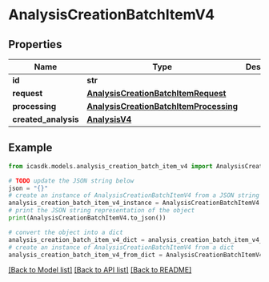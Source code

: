 # AnalysisCreationBatchItemV4


## Properties

Name | Type | Description | Notes
------------ | ------------- | ------------- | -------------
**id** | **str** |  | 
**request** | [**AnalysisCreationBatchItemRequest**](AnalysisCreationBatchItemRequest.md) |  | 
**processing** | [**AnalysisCreationBatchItemProcessing**](AnalysisCreationBatchItemProcessing.md) |  | 
**created_analysis** | [**AnalysisV4**](AnalysisV4.md) |  | [optional] 

## Example

```python
from icasdk.models.analysis_creation_batch_item_v4 import AnalysisCreationBatchItemV4

# TODO update the JSON string below
json = "{}"
# create an instance of AnalysisCreationBatchItemV4 from a JSON string
analysis_creation_batch_item_v4_instance = AnalysisCreationBatchItemV4.from_json(json)
# print the JSON string representation of the object
print(AnalysisCreationBatchItemV4.to_json())

# convert the object into a dict
analysis_creation_batch_item_v4_dict = analysis_creation_batch_item_v4_instance.to_dict()
# create an instance of AnalysisCreationBatchItemV4 from a dict
analysis_creation_batch_item_v4_from_dict = AnalysisCreationBatchItemV4.from_dict(analysis_creation_batch_item_v4_dict)
```
[[Back to Model list]](../README.md#documentation-for-models) [[Back to API list]](../README.md#documentation-for-api-endpoints) [[Back to README]](../README.md)


